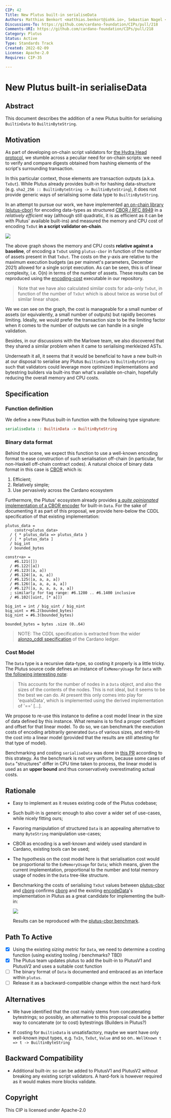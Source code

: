 ```yaml
---
CIP: 42
Title: New Plutus built-in serialiseData
Authors: Matthias Benkort <matthias.benkort@iohk.io>, Sebastian Nagel <sebastian.nagel@iohk.io>
Discussions-To: https://github.com/cardano-foundation/CIPs/pull/218
Comments-URI: https://github.com/cardano-foundation/CIPs/pull/218
Category: Plutus
Status: Active
Type: Standards Track
Created: 2022-02-09
License: Apache-2.0
Requires: CIP-35

---
```


# New Plutus built-in serialiseData

## Abstract

This document describes the addition of a new Plutus builtin for serialising `BuiltinData` to `BuiltinByteString`.

## Motivation

As part of developing on-chain script validators for [the Hydra Head protocol](https://eprint.iacr.org/2020/299), we stumble across a peculiar need for on-chain scripts: we need to verify and compare digests obtained from hashing elements of the script's surrounding transaction.

In this particular context, those elements are transaction outputs (a.k.a. `TxOut`). While Plutus already provides built-in for hashing data-structure (e.g. `sha2_256 :: BuiltinByteString -> BuiltinByteString`), it does not provide generic ways of serialising some data type to `BuiltinByteString`.

In an attempt to pursue our work, we have implemented [an on-chain library (plutus-cbor)][plutus-cbor] for encoding data-types as structured [CBOR / RFC 8949][CBOR] in a _relatively efficient_ way (although still quadratic, it is as efficient as it can be with Plutus' available built-ins) and measured the memory and CPU cost of encoding `TxOut` **in a script validator on-chain**.

![](https://i.imgur.com/AtHE0p4.png)

The above graph shows the memory and CPU costs **relative against a baseline**, of encoding a `TxOut` using `plutus-cbor` in function of the number of assets present in that `TxOut`. The costs on the y-axis are relative to the maximum execution budgets (as per mainnet's parameters, December 2021) allowed for a single script execution. As can be seen, this is of linear complexity, i.e. O(n) in terms of the number of assets. These results can be reproduced using the [encoding-cost][] executable in our repository.

> Note that we have also calculated similar costs for ada-only `TxOut`, in function of the number of `TxOut` which is about twice as worse but of similar linear shape.

We we can see on the graph, the cost is manageable for a small number of assets (or equivalently, a small number of outputs) but rapidly becomes limiting. Ideally, we would prefer the transaction size to be the limiting factor when it comes to the number of outputs we can handle in a single validation.

Besides, in our discussions with the Marlowe team, we also discovered that they shared a similar problem when it came to serialising merkleized ASTs.

Underneath it all, it seems that it would be beneficial to have a new built-in at our disposal to serialise any Plutus `BuiltinData` to `BuiltinByteString` such that validators could leverage more optimized implementations and bytestring builders via built-ins than what's available on-chain, hopefully reducing the overall memory and CPU costs.

## Specification

### Function definition

We define a new Plutus built-in function with the following type signature:

```hs
serialiseData :: BuiltinData -> BuiltinByteString
```

### Binary data format

Behind the scene, we expect this function to use a well-known encoding format to ease construction of such serialisation off-chain (in particular, for non-Haskell off-chain contract codes). A natural choice of binary data format in this case is [CBOR][] which is:

1. Efficient;
2. Relatively simple;
3. Use pervasively across the Cardano ecosystem

Furthermore, the Plutus' ecosystem already provides [a _quite opinionated_ implementation of a CBOR encoder][encodeData] for built-in `Data`. For the sake of documenting it as part of this proposal, we provide here-below the CDDL specification of that existing implementation:

```cddl
plutus_data =
    constr<plutus_data>
  / { * plutus_data => plutus_data }
  / [ * plutus_data ]
  / big_int
  / bounded_bytes

constr<a> =
    #6.121([])
  / #6.122([a])
  / #6.123([a, a])
  / #6.124([a, a, a])
  / #6.125([a, a, a, a])
  / #6.126([a, a, a, a, a])
  / #6.127([a, a, a, a, a, a])
  ; similarly for tag range: #6.1280 .. #6.1400 inclusive
  / #6.102([uint, [* a]])

big_int = int / big_uint / big_nint
big_uint = #6.2(bounded_bytes)
big_nint = #6.3(bounded_bytes)

bounded_bytes = bytes .size (0..64)
```

> NOTE: The CDDL specification is extracted from the wider [alonzo_cddl specification][] of the Cardano ledger.

### Cost Model

The `Data` type is a recursive data-type, so costing it properly is a little tricky. The Plutus source code defines an instance of `ExMemoryUsage` for `Data` with [the following interesting note](https://github.com/input-output-hk/plutus/blob/37b28ae0dc702e3a66883bb33eaa5e1156ba4922/plutus-core/plutus-core/src/PlutusCore/Evaluation/Machine/ExMemory.hs#L205-L225):

> This accounts for the number of nodes in a `Data` object, and also the sizes of the contents of the nodes.  This is not ideal, but it seems to be the best we can do. At present this only comes into play for 'equalsData', which is implemented using the derived implementation of '==' [...].

We propose to re-use this instance to define a cost model linear in the size of data defined by this instance. What remains is to find a proper coefficient and offset for that linear model. To do so, we can benchmark the execution costs of encoding arbitrarily generated `Data` of various sizes, and retro-fit the cost into a linear model (provided that the results are still attesting for that type of model).

Benchmarking and costing `serialiseData` was done in [this PR](https://github.com/input-output-hk/plutus/pull/4480) according to this strategy. As the benchmark is not very uniform, because some cases of `Data` "structures" differ in CPU time taken to process, the linear model is used as an **upper bound** and thus conservatively overestimating actual costs.

## Rationale

* Easy to implement as it reuses existing code of the Plutus codebase;
* Such built-in is generic enough to also cover a wider set of use-cases, while nicely fitting ours;
* Favoring manipulation of structured `Data` is an appealing alternative to many `ByteString` manipulation use-cases;
* CBOR as encoding is a well-known and widely used standard in Cardano, existing tools can be used;
* The hypothesis on the cost model here is that serialisation cost would be proportional to the `ExMemoryUsage` for `Data`; which means, given the current implementation, proportional to the number and total memory usage of nodes in the `Data` tree-like structure.
* Benchmarking the costs of serialising `TxOut` values between [plutus-cbor][] and [cborg][] confirms [cborg][] and the existing [encodeData][]'s implementation in Plutus as a great candidate for implementing the built-in:

  ![](https://i.imgur.com/6GWrIHb.png)

  Results can be reproduced with the [plutus-cbor benchmark][].

## Path To Active

- [x] Using the existing _sizing metric_ for `Data`, we need to determine a costing function (using existing tooling / benchmarks? TBD)
- [x] The Plutus team updates plutus to add the built-in to PlutusV1 and PlutusV2 and uses a suitable cost function
- [ ] The binary format of `Data` is documented and embraced as an interface within `plutus`.
- [ ] Release it as a backward-compatible change within the next hard-fork

## Alternatives

* We have identified that the cost mainly stems from concatenating bytestrings; so possibly, an alternative to this proposal could be a better way to concatenate (or to cost) bytestrings (Builders in Plutus?)

* If costing for `BuiltinData` is unsatisfactory, maybe we want have only well-known input types, e.g. `TxIn`, `TxOut`, `Value` and so on.. `WellKnown t => t -> BuiltinByteString`

## Backward Compatibility

* Additional built-in: so can be added to PlutusV1 and PlutusV2 without breaking any existing script validators. A hard-fork is however required as it would makes more blocks validate.

## Copyright

This CIP is licensed under Apache-2.0

[CBOR]: https://www.rfc-editor.org/rfc/rfc8949
[plutus-cbor]: https://github.com/input-output-hk/hydra-poc/tree/a4b843a040897e45120cb63b666d965759091651/plutus-cbor
[cborg]: https://hackage.haskell.org/package/cborg-0.2.4.0
[encoding-cost]: https://github.com/input-output-hk/hydra-poc/tree/759fee84475f951aaf2f35acdb8ab82094ec5fbf/plutus-cbor/exe/encoding-cost/Main.hs
[alonzo_cddl specification]: https://github.com/input-output-hk/cardano-ledger/blob/aebd64e015ec0825776c256faed9d8632712beb0/eras/alonzo/test-suite/cddl-files/alonzo.cddl#L276-L296
[encodeData]: https://github.com/input-output-hk/plutus/blob/1f31e640e8a258185db01fa899da63f9018c0e85/plutus-core/plutus-core/src/PlutusCore/Data.hs#L108
[plutus-cbor benchmark]: https://github.com/input-output-hk/hydra-poc/tree/759fee84475f951aaf2f35acdb8ab82094ec5fbf/plutus-cbor/bench/Main.hs
